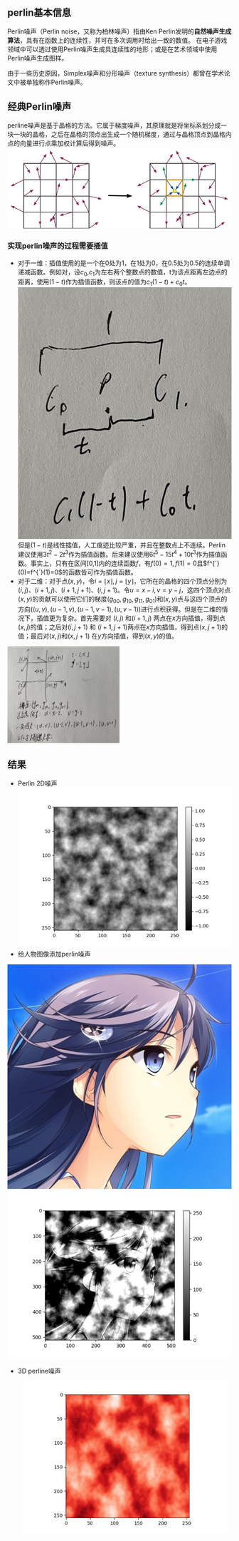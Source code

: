 
## perlin基本信息
Perlin噪声（Perlin noise，又称为柏林噪声）指由Ken Perlin发明的**自然噪声生成算法**，具有在函数上的连续性，并可在多次调用时给出一致的数值。 在电子游戏领域中可以透过使用Perlin噪声生成具连续性的地形；或是在艺术领域中使用Perlin噪声生成图样。

由于一些历史原因，Simplex噪声和分形噪声（texture synthesis）都曾在学术论文中被单独称作Perlin噪声。

## 经典Perlin噪声
perline噪声是基于晶格的方法。它属于梯度噪声，其原理就是将坐标系划分成一块一块的晶格，之后在晶格的顶点出生成一个随机梯度，通过与晶格顶点到晶格内点的向量进行点乘加权计算后得到噪声。
![](1.jpg)

### 实现perlin噪声的过程需要插值
* 对于一维：插值使用的是一个在0处为1，在1处为0，在0.5处为0.5的连续单调递减函数。例如对，设$c_{0}$,$c_{1}$为左右两个整数点的数值，t为该点距离左边点的距离，使用$(1-t)$作为插值函数，则该点的值为$c_{1}(1-t)+c_{0}t$。
![](2.jpg)
但是$(1-t)$是线性插值，人工痕迹比较严重，并且在整数点上不连续。Perlin建议使用$3t^{2}-2t^{3}$作为插值函数。后来建议使用$6t^{5}-15t^{4}+10t^{3}$作为插值函数。事实上，只有在区间[0,1]内的连续函数$f$，有$f(0)=1,f(1)=0$且$f^{`}(0)=f^{`}(1)=0$的函数皆可作为插值函数。
* 对于二维：对于点$(x,y)$，令$i=\lfloor x \rfloor,j=\lfloor y \rfloor$，它所在的晶格的四个顶点分别为$(i,j)、(i+1,j)、(i+1,j+1)、(i,j+1)$。令$u=x-i,v=y-j$，这四个顶点对点$(x,y)$的贡献可以使用它们的梯度$(g_{00},g_{10},g_{11},g_{01})$和$(x,y)$点与这四个顶点的方向$((u,v),(u-1,v),(u-1,v-1),(u,v-1))$进行点积获得。但是在二维的情况下，插值更为复杂。首先需要对 $(i,j)$ 和$(i+1,j)$ 两点在$x$方向插值，得到点$(x,j)$的值；之后对$(i,j+1)$ 和 $(i+1,j+1)$两点在$x$方向插值，得到点$(x,j+1)$的值；最后对$(x,j)$和$(x,j+1)$ 在$y$方向插值，得到$(x, y)$的值。
<p>
<img src="3.jpg" height=50% width="50%">
</p>

## 结果
* Perlin 2D噪声 ![](generate_fractal_noise_2d.png)
* 给人物图像添加perlin噪声
<!-- <table><tr>
<td><img src="people.jpg" border=0 width=400px height=400px></td>
<td><img src="img_perin.png" border=0 width=400px height=400px></td>
</tr></table> -->
![](people.jpg)
![](img_perin.png)
* 3D perline噪声
![](Fractal_perlin_3D.gif)

